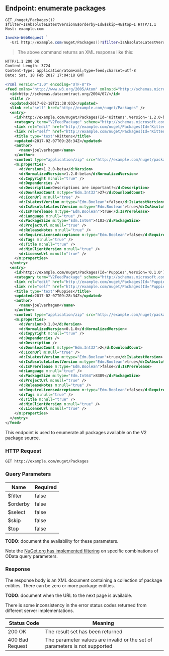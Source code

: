 ## Endpoint: enumerate packages

```http
GET /nuget/Packages()?$filter=IsAbsoluteLatestVersion&$orderby=Id&$skip=4&$top=1 HTTP/1.1
Host: example.com
````

```powershell
Invoke-WebRequest `
  -Uri http://example.com/nuget/Packages()?$filter=IsAbsoluteLatestVersion&$orderby=Id&$skip=4&$top=2
```

> The above command returns an XML response like this:

```xml
HTTP/1.1 200 OK
Content-Length: 3724
Content-Type: application/atom+xml;type=feed;charset=utf-8
Date: Sat, 18 Feb 2017 17:04:18 GMT

<?xml version="1.0" encoding="UTF-8"?>
<feed xmlns="http://www.w3.org/2005/Atom" xmlns:d="http://schemas.microsoft.com/ado/2007/08/dataservices" xmlns:georss="http://www.georss.org/georss" xmlns:gml="http://www.opengis.net/gml" xmlns:m="http://schemas.microsoft.com/ado/2007/08/dataservices/metadata" xml:base="http://example.com/nuget">
  <id>http://schemas.datacontract.org/2004/07/</id>
  <title />
  <updated>2017-02-18T21:38:03Z</updated>
  <link rel="self" href="http://example.com/nuget/Packages" />
  <entry>
    <id>http://example.com/nuget/Packages(Id='Kittens',Version='1.2.0-beta')</id>
    <category term="V2FeedPackage" scheme="http://schemas.microsoft.com/ado/2007/08/dataservices/scheme" />
    <link rel="edit" href="http://example.com/nuget/Packages(Id='Kittens',Version='1.2.0-beta')" />
    <link rel="self" href="http://example.com/nuget/Packages(Id='Kittens',Version='1.2.0-beta')" />
    <title type="text">Kittens</title>
    <updated>2017-02-07T09:28:34Z</updated>
    <author>
      <name>joelverhagen</name>
    </author>
    <content type="application/zip" src="http://example.com/nuget/package/Kittens/1.2.0-beta" />
    <m:properties>
      <d:Version>1.2.0-beta</d:Version>
      <d:NormalizedVersion>1.2.0-beta</d:NormalizedVersion>
      <d:Copyright m:null="true" />
      <d:Dependencies />
      <d:Description>Descriptions are important!</d:Description>
      <d:DownloadCount m:type="Edm.Int32">27</d:DownloadCount>
      <d:IconUrl m:null="true" />
      <d:IsLatestVersion m:type="Edm.Boolean">false</d:IsLatestVersion>
      <d:IsAbsoluteLatestVersion m:type="Edm.Boolean">true</d:IsAbsoluteLatestVersion>
      <d:IsPrerelease m:type="Edm.Boolean">true</d:IsPrerelease>
      <d:Language m:null="true" />
      <d:PackageSize m:type="Edm.Int64">4103</d:PackageSize>
      <d:ProjectUrl m:null="true" />
      <d:ReleaseNotes m:null="true" />
      <d:RequireLicenseAcceptance m:type="Edm.Boolean">false</d:RequireLicenseAcceptance>
      <d:Tags m:null="true" />
      <d:Title m:null="true" />
      <d:MinClientVersion m:null="true" />
      <d:LicenseUrl m:null="true" />
    </m:properties>
  </entry>
  <entry>
    <id>http://example.com/nuget/Packages(Id='Puppies',Version='0.1.0')</id>
    <category term="V2FeedPackage" scheme="http://schemas.microsoft.com/ado/2007/08/dataservices/scheme" />
    <link rel="edit" href="http://example.com/nuget/Packages(Id='Puppies',Version='0.1.0')" />
    <link rel="self" href="http://example.com/nuget/Packages(Id='Puppies',Version='0.1.0')" />
    <title type="text">Puppies</title>
    <updated>2017-02-07T09:28:34Z</updated>
    <author>
      <name>joelverhagen</name>
    </author>
    <content type="application/zip" src="http://example.com/nuget/package/Puppies/0.1.0" />
    <m:properties>
      <d:Version>0.1.0</d:Version>
      <d:NormalizedVersion>0.1.0</d:NormalizedVersion>
      <d:Copyright m:null="true" />
      <d:Dependencies />
      <d:Description />
      <d:DownloadCount m:type="Edm.Int32">2</d:DownloadCount>
      <d:IconUrl m:null="true" />
      <d:IsLatestVersion m:type="Edm.Boolean">true</d:IsLatestVersion>
      <d:IsAbsoluteLatestVersion m:type="Edm.Boolean">true</d:IsAbsoluteLatestVersion>
      <d:IsPrerelease m:type="Edm.Boolean">false</d:IsPrerelease>
      <d:Language m:null="true" />
      <d:PackageSize m:type="Edm.Int64">8309</d:PackageSize>
      <d:ProjectUrl m:null="true" />
      <d:ReleaseNotes m:null="true" />
      <d:RequireLicenseAcceptance m:type="Edm.Boolean">false</d:RequireLicenseAcceptance>
      <d:Tags m:null="true" />
      <d:Title m:null="true" />
      <d:MinClientVersion m:null="true" />
      <d:LicenseUrl m:null="true" />
    </m:properties>
  </entry>
</feed>
```

This endpoint is used to enumerate all packages available on the V2 package source.

### HTTP Request

`GET http://example.com/nuget/Packages`

### Query Parameters

Name     | Required
-------- | --------
$filter  | false   
$orderby | false   
$select  | false   
$skip    | false   
$top     | false   

**TODO**: document the availability for these parameters.

Note the [NuGet.org has implemented filtering](https://github.com/NuGet/Home/wiki/Filter-OData-query-requests) on
specific combinations of OData query parameters.

### Response

The response body is an XML document containing a collection of package entities. There can be zero or more package
entities.

**TODO**: document when the URL to the next page is available.

<aside>There is some inconsistency in the error status codes returned from different server implementations.</aside>

Status Code     | Meaning
--------------- | -------
200 OK          | The result set has been returned
400 Bad Request | The parameter values are invalid or the set of parameters is not supported
